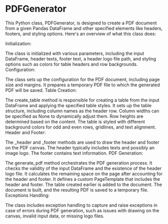 # PDFGenerator

This Python class, PDFGenerator, is designed to create a PDF document from a given Pandas DataFrame and other specified elements like headers, footers, and styling options. Here's an overview of what this class does:

Initialization:

The class is initialized with various parameters, including the input DataFrame, header texts, footer text, a header logo file path, and styling options such as colors for table headers and row backgrounds.
Configuration:

The class sets up the configuration for the PDF document, including page size and margins.
It prepares a temporary PDF file to which the generated PDF will be saved.
Table Creation:

The create_table method is responsible for creating a table from the input DataFrame and applying the specified table styles.
It sets up the table structure, including column names as the header row.
Column widths can be specified as None to dynamically adjust them.
Row heights are determined based on the content.
The table is styled with different background colors for odd and even rows, gridlines, and text alignment.
Header and Footer:

The _header and _footer methods are used to draw the header and footer on the PDF canvas.
The header typically includes texts and possibly an image logo.
The footer contains text information.
PDF Generation:

The generate_pdf method orchestrates the PDF generation process.
It checks the validity of the input DataFrame and the existence of the header logo file.
It calculates the remaining space on the page after accounting for the header and footer.
It defines a custom PageTemplate that includes the header and footer.
The table created earlier is added to the document.
The document is built, and the resulting PDF is saved to a temporary file.
Exceptions Handling:

The class includes exception handling to capture and raise exceptions in case of errors during PDF generation, such as issues with drawing on the canvas, invalid input data, or missing logo files.
